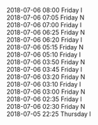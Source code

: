 2018-07-06 08:00 Friday  I  
2018-07-06 07:05 Friday  N  
2018-07-06 07:00 Friday  I  
2018-07-06 06:25 Friday  N  
2018-07-06 06:20 Friday  I  
2018-07-06 05:15 Friday  N  
2018-07-06 05:10 Friday  I  
2018-07-06 03:50 Friday  N  
2018-07-06 03:45 Friday  I  
2018-07-06 03:20 Friday  N  
2018-07-06 03:10 Friday  I  
2018-07-06 03:00 Friday  N  
2018-07-06 02:35 Friday  I  
2018-07-06 02:30 Friday  N  
2018-07-05 22:25 Thursday  I  
